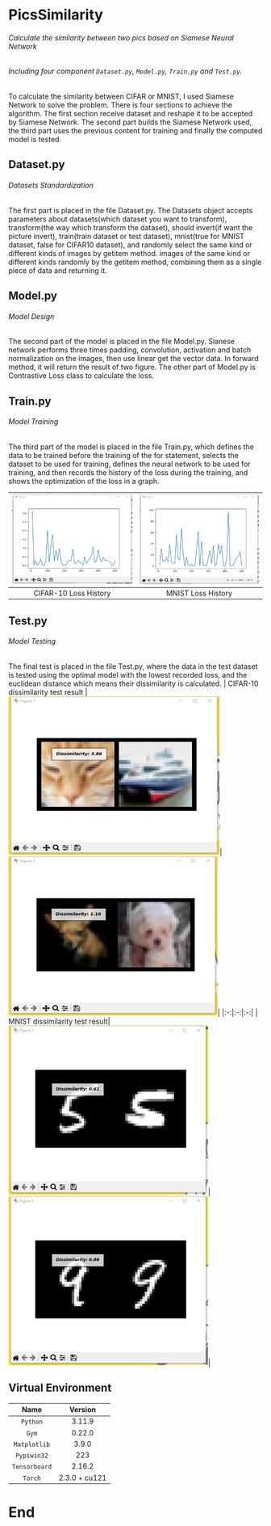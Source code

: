 # PicsSimilarity
###### Calculate the similarity between two pics based on Siamese Neural Network
###### Including four component `Dataset.py`, `Model.py`, `Train.py` and `Test.py`.

To calculate the similarity between CIFAR or MNIST, I used Siamese Network to solve the problem. There is four sections to achieve the algorithm. The first section receive dataset and reshape it to be accepted by Siamese Network. The second part builds the Siamese Network used, the third part uses the previous content for training and finally the computed model is tested.



## Dataset.py
###### Datasets Standardization
The first part is placed in the file Dataset.py. The Datasets object accepts parameters about datasets(which dataset you want to transform), transform(the way which transform the dataset), should invert(if want the picture invert), train(train dataset or test dataset), mnist(true for MNIST dataset, false for CIFAR10 dataset), and randomly select the same kind or different kinds of images by getitem method. images of the same kind or different kinds randomly by the getitem method, combining them as a single piece of data and returning it.



## Model.py
###### Model Design
The second part of the model is placed in the file Model.py. Sianese network performs three times padding, convolution, activation and batch normalization on the images, then use linear get the vector data. In forward method, it will return the result of two figure. The other part of Model.py is Contrastive Loss class to calculate the loss.



## Train.py
###### Model Training
The third part of the model is placed in the file Train.py, which defines the data to be trained before the training of the for statement, selects the dataset to be used for training, defines the neural network to be used for training, and then records the history of the loss during the training, and shows the optimization of the loss in a graph.

|![MNIST](pics/MNIST.png)|![CIFAR-10](pics/CIFAR10.png)|
|:-:|:-:|
| CIFAR-10 Loss History | MNIST Loss History |



## Test.py
###### Model Testing
The final test is placed in the file Test.py, where the data in the test dataset is tested using the optimal model with the lowest recorded loss, and the euclidean distance which means their dissimilarity is calculated.
| CIFAR-10 dissimilarity test result |![CIFAR_One](pics/CIFAR_One.png)|![CIFAR_Two](pics/CIFAR_Two.png)|
|:-:|:-:|:-:|
| MNIST dissimilarity test result|![MNIST_One](pics/MNIST_One.png)|![MNIST_Two](pics/MNIST_Two.png)|


## Virtual Environment

| Name | Version |
| :--: | :-----: |
|`Python`| 3.11.9 |
|`Gym`| 0.22.0 |
|`Matplotlib`| 3.9.0 |
|`Pypiwin32`| 223|
|`Tensorboard`| 2.16.2 |
|`Torch`| 2.3.0 + cu121 |



# End